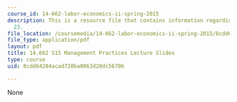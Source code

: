 ```yaml
---
course_id: 14-662-labor-economics-ii-spring-2015
description: This is a resource file that contains information regarding lecture slide
  23.
file_location: /coursemedia/14-662-labor-economics-ii-spring-2015/8cdd64204acad720ba8063d20dc56706_MIT14_662S15_lec_slides23.pdf
file_type: application/pdf
layout: pdf
title: 14.662 S15 Management Practices Lecture Slides
type: course
uid: 8cdd64204acad720ba8063d20dc56706

---
```

None